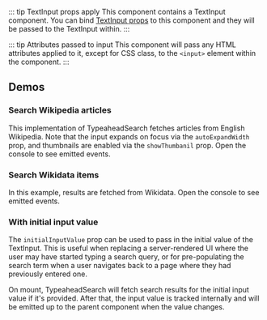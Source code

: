 <script setup>
import TypeaheadSearchWikipedia from './../../component-demos/typeahead-search/examples/TypeaheadSearchWikipedia.vue';
import TypeaheadSearchWikidata from './../../component-demos/typeahead-search/examples/TypeaheadSearchWikidata.vue';
import TypeaheadSearchInitialValue from './../../component-demos/typeahead-search/examples/TypeaheadSearchInitialValue.vue';
</script>

::: tip TextInput props apply
This component contains a TextInput component. You can bind [TextInput props](./text-input.html#usage)
to this component and they will be passed to the TextInput within.
:::

::: tip Attributes passed to input
This component will pass any HTML attributes applied to it, except for CSS class, to the `<input>`
element within the component.
:::

## Demos

### Search Wikipedia articles

This implementation of TypeaheadSearch fetches articles from English Wikipedia. Note that the input
expands on focus via the `autoExpandWidth` prop, and thumbnails are enabled via the `showThumbanil`
prop.  Open the console to see emitted events.

<cdx-demo-wrapper>
<template v-slot:demo>
<typeahead-search-wikipedia />
</template>
<template v-slot:code>

<<< @/../component-demos/typeahead-search/examples/TypeaheadSearchWikipedia.vue

</template>
</cdx-demo-wrapper>

### Search Wikidata items

In this example, results are fetched from Wikidata. Open the console to see emitted events.

<cdx-demo-wrapper>
<template v-slot:demo>
<typeahead-search-wikidata />
</template>
<template v-slot:code>

<<< @/../component-demos/typeahead-search/examples/TypeaheadSearchWikidata.vue

</template>
</cdx-demo-wrapper>

### With initial input value

The `initialInputValue` prop can be used to pass in the initial value of the TextInput. This is
useful when replacing a server-rendered UI where the user may have started typing a search query, or
for pre-populating the search term when a user navigates back to a page where they had previously
entered one.

On mount, TypeaheadSearch will fetch search results for the initial input value if it's provided.
After that, the input value is tracked internally and will be emitted up to the parent component
when the value changes.

<cdx-demo-wrapper>
<template v-slot:demo>
<typeahead-search-initial-value initial-input-value="Color" />
</template>
<template v-slot:code>

<<< @/../component-demos/typeahead-search/examples/TypeaheadSearchInitialValue.vue

</template>
</cdx-demo-wrapper>
